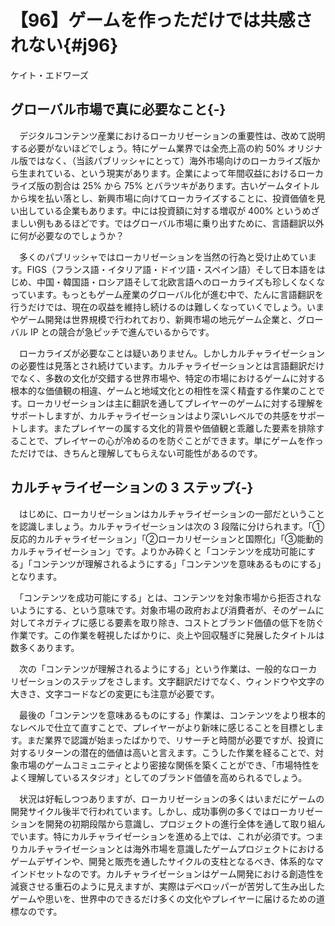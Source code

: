 # 【96】ゲームを作っただけでは共感されない{#j96}

<div class="author">ケイト・エドワーズ</div>

## グローバル市場で真に必要なこと{-}

　デジタルコンテンツ産業におけるローカリゼーションの重要性は、改めて説明する必要がないほどでしょう。特にゲーム業界では全売上高の約 50% オリジナル版ではなく、（当該パブリッシャにとって）海外市場向けのローカライズ版から生まれている、という現実があります。企業によって年間収益におけるローカライズ版の割合は 25% から 75% とバラツキがあります。古いゲームタイトルから埃を払い落とし、新興市場に向けてローカライズすることに、投資価値を見い出している企業もあります。中には投資額に対する増収が 400% というめざましい例もあるほどです。ではグローバル市場に乗り出すために、言語翻訳以外に何が必要なのでしょうか？

　多くのパブリッシャではローカリゼーションを当然の行為と受け止めています。FIGS（フランス語・イタリア語・ドイツ語・スペイン語）そして日本語をはじめ、中国・韓国語・ロシア語そして北欧言語へのローカライズも珍しくなくなっています。もっともゲーム産業のグローバル化が進む中で、たんに言語翻訳を行うだけでは、現在の収益を維持し続けるのは難しくなっていくでしょう。いまやゲーム開発は世界規模で行われており、新興市場の地元ゲーム企業と、グローバル IP との競合が急ピッチで進んでいるからです。

　ローカライズが必要なことは疑いありません。しかしカルチャライゼーションの必要性は見落とされ続けています。カルチャライゼーションとは言語翻訳だけでなく、多数の文化が交錯する世界市場や、特定の市場におけるゲームに対する根本的な価値観の相違、ゲームと地域文化との相性を深く精査する作業のことです。ローカリゼーションは主に翻訳を通してプレイヤーのゲームに対する理解をサポートしますが、カルチャライゼーションはより深いレベルでの共感をサポートします。またプレイヤーの属する文化的背景や価値観と乖離した要素を排除することで、プレイヤーの心が冷めるのを防ぐことができます。単にゲームを作っただけでは、きちんと理解してもらえない可能性があるのです。

## カルチャライゼーションの 3 ステップ{-}

　はじめに、ローカリゼーションはカルチャライゼーションの一部だということを認識しましょう。カルチャライゼーションは次の 3 段階に分けられます。「①反応的カルチャライゼーション」「②ローカリゼーションと国際化」「③能動的カルチャライゼーション」です。よりかみ砕くと「コンテンツを成功可能にする」「コンテンツが理解されるようにする」「コンテンツを意味あるものにする」となります。

　「コンテンツを成功可能にする」とは、コンテンツを対象市場から拒否されないようにする、という意味です。対象市場の政府および消費者が、そのゲームに対してネガティブに感じる要素を取り除き、コストとブランド価値の低下を防ぐ作業です。この作業を軽視したばかりに、炎上や回収騒ぎに発展したタイトルは数多くあります。

　次の「コンテンツが理解されるようにする」という作業は、一般的なローカリゼーションのステップをさします。文字翻訳だけでなく、ウィンドウや文字の大きさ、文字コードなどの変更にも注意が必要です。

　最後の「コンテンツを意味あるものにする」作業は、コンテンツをより根本的なレベルで仕立て直すことで、プレイヤーがより新味に感じることを目標とします。まだ業界で認識が始まったばかりで、リサーチと時間が必要ですが、投資に対するリターンの潜在的価値は高いと言えます。こうした作業を経ることで、対象市場のゲームコミュニティとより密接な関係を築くことができ、「市場特性をよく理解しているスタジオ」としてのブランド価値を高められるでしょう。

　状況は好転しつつありますが、ローカリゼーションの多くはいまだにゲームの開発サイクル後半で行われています。しかし、成功事例の多くではローカリゼーションを開発の初期段階から意識し、プロジェクトの進行全体を通して取り組んでいます。特にカルチャライゼーションを進める上では、これが必須です。つまりカルチャライゼーションとは海外市場を意識したゲームプロジェクトにおけるゲームデザインや、開発と販売を通したサイクルの支柱となるべき、体系的なマインドセットなのです。カルチャライゼーションはゲーム開発における創造性を減衰させる重石のように見えますが、実際はデベロッパーが苦労して生み出したゲームや思いを、世界中のできるだけ多くの文化やプレイヤーに届けるための道標なのです。
